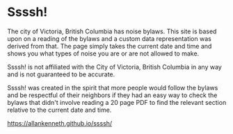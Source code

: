 # Ssssh!
The city of Victoria, British Columbia has noise bylaws. This site is based upon on a reading of the bylaws and a custom data representation was derived from that. The page simply takes the current date and time and shows you what types of noise you are or are not allowed to make.

Ssssh! is not affiliated with the City of Victoria, British Columbia in any way and is not guaranteed to be accurate.

Ssssh! was created in the spirit that more people would follow the bylaws and be respectful of their neighbors if they had an easy way to check the bylaws that didn't involve reading a 20 page PDF to find the relevant section relative to the current date and time.

https://allankenneth.github.io/ssssh/

